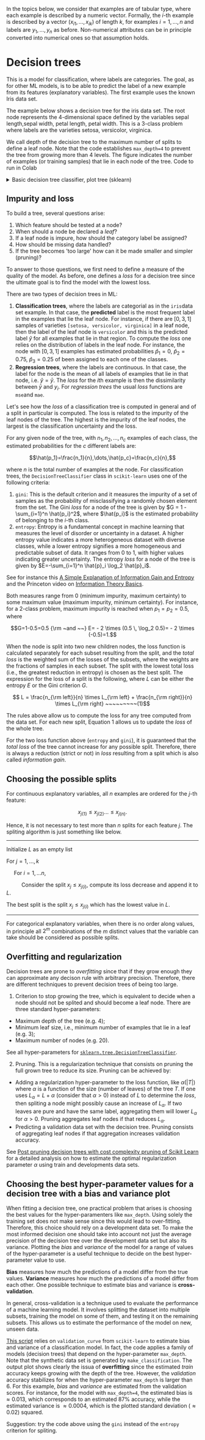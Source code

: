
In the topics below, we consider that examples are of tabular type, where each example is described by a numeric vector. Formally, the $i$-th example is described by a vector  $(x_{i1}, \dots, x_{ik})$ of length $k$, for examples $i = 1, \dots, n$ and labels are $y_1, \dots,  y_n$  as before. Non-numerical attributes can be in principle converted into numerical ones so that assumption holds.

# Decision trees

This is a model for classification, where labels are categories. The goal, as for other ML models, is to be able to predict the label of a new example from its features (explanatory variables). The first example uses  the known Iris data set.

The example below shows a decision tree for the iris data set. The root node represents the 4-dimensional space defined by the variables sepal length,sepal width, petal length, petal width. This is a 3-class problem where labels are the varieties setosa, versicolor, virginica.

We call depth of the decision tree to the maximum number of splits to define a leaf node. Note that the code establishes `max_depth=4` to prevent the tree from growing more than 4 levels. The figure indicates the number of examples (or training samples) that lie in each node of the tree. Code to run in Colab

<details markdown="block">
<summary> Basic decision tree classifier, plot tree (sklearn) </summary>

[Code to run in Colab](https://github.com/isa-ulisboa/greends-pml/blob/main/notebooks/basic_decision_tree.ipynb)

    from sklearn.datasets import load_iris
    from sklearn import tree
    from matplotlib import pyplot as plt
    iris = load_iris()
    
    X = iris.data
    y = iris.target
    print(' labels: ', iris.target_names)
    
    #build decision tree
    clf = tree.DecisionTreeClassifier(criterion='entropy', max_depth=4,min_samples_leaf=4)
    #max_depth represents max level allowed in each tree, min_samples_leaf minumum samples storable in leaf node
    
    #fit the tree to iris dataset
    clf.fit(X,y)
    
    #plot decision tree
    fig, ax = plt.subplots(figsize=(10, 10)) #figsize value changes the size of plot
    tree.plot_tree(clf,ax=ax,feature_names=['sepal length','sepal width','petal length','petal width'])
    plt.show()
</details>

## Impurity and loss

To build a tree, several questions arise:
1. Which feature should be tested at a node?
2. When should a node be declared a *leaf*?
4. If a leaf node is impure, how should the category label be assigned?
5. How should be missing data handled?
6. If the tree becomes 'too large' how can it be made smaller and simpler (pruning)?

To answer to those questions, we first need to define a measure of the quality of the model. As before, one defines a *loss* for a decision tree since the  ultimate goal is to find the model with the lowest loss.

There are two types of decision trees in ML:
1. **Classification trees**, where the labels are categorial as in the `iris`data set example. In that case, the **predicted** label is the most frequent label in the examples that lie the leaf node. For instance, if there are $[0,3,1]$ samples of varieties `[setosa, versicolor, virginica]` in a leaf node, then the label of the leaf node is `versicolor` and this is the predicted label $\hat{y}$ for all examples that lie in that region. To compute the *loss* one relies on the distribution of labels in the leaf node. For instance, the node with $[0,3,1]$ examples has estimated probabilities $\hat{p}_1=0$,  $\hat{p}_2=0.75$, $\hat{p}_3=0.25$ of been assigned to each one of the classes.
2. **Regression trees**, where the labels are continuous. In that case, the label for the node is the mean of all labels of examples that lie in that node, i.e. $\hat{y}=\bar{y}$. The *loss* for the $i$th example is then the dissimilarity between $\bar{y}$ and $y_i$. For *regression trees* the usual *loss* functions  are `mse`and `mae`.

Let's see how the *loss* of a classification tree is computed in general and of a split in particular is computed. The loss is related to the impurity of the leaf nodes of the tree. The highest is the impurity of the leaf nodes, the largest is the classification uncertainty and the loss.

For any given node of the tree, with $n_1,n_2,\dots,n_c$ examples of each class, the estimated probabilities for the $c$ different labels are:

$$\hat{p_1}=\frac{n_1}{n},\dots,\hat{p_c}=\frac{n_c}{n},$$

where $n$ is the total number of examples at the node. For classification trees, the `DecisionTreeClassifier` class in `scikit-learn` uses one of the following criteria:

1. `gini`: This is the default criterion and it measures the impurity of a set of samples as the probability of misclassifying a randomly chosen element from the set. The Gini *loss* for a node of the tree is given by  $G = 1 - \sum_{i=1}^n \hat{p_i}^2$, where $\hat{p_i}$ is the estimated probability of belonging to the *i*-th class.
2. `entropy`: Entropy is a fundamental concept in machine learning that measures the level of disorder or uncertainty in a dataset. A higher entropy value indicates a more heterogeneous dataset with diverse classes, while a lower entropy signifies a more homogeneous and predictable  subset of data. It ranges from 0 to 1, with higher values indicating greater uncertainty. The entropy *loss* for a node of the tree is given by $E=-\sum_{i=1}^n \hat{p}_i \log_2 \hat{p}_i$.

See for instance this [A Simple Explanation of Information Gain and Entropy](https://victorzhou.com/blog/information-gain/) and the Princeton video on [Information Theory Basics](https://www.youtube.com/watch?v=bkLHszLlH34).

Both measures range from 0 (minimum impurity, maximum certainty) to some maximum value (maximum impurity, minimum certainty). For instance, for a 2-class problem, maximum impurity is reached when $p_1=p_2=0.5$, where

$$G=1-0.5=0.5 {\rm ~and ~~} E= - 2 \times (0.5 \, \log_2 0.5)= - 2 \times (-0.5)=1.$$

When the node is split into two new children nodes, the loss function is calculated separately for each subset resulting from the split, and the *total loss* is the weighted sum of the losses of the subsets, where the weights are the fractions of samples in each subset. The split with the lowest total loss (i.e., the greatest reduction in entropy) is chosen as the best split. The expression for the loss of a split is the following, where $L$ can be either the entropy $E$ or the Gini criterion $G$.

$$
 L = \frac{n_{\rm left}}{n} \times L_{\rm left} + \frac{n_{\rm right}}{n} \times L_{\rm right} ~~~~~~~~~(1)$$

The rules above allow us to compute the loss for any tree computed from the data set. For each new split, Equation 1 allows us to update the *loss* of the whole tree.

For the two loss function above (`entropy` and `gini`), it is guaranteed that the *total loss* of the tree cannot increase for any possible split. Therefore, there is always a reduction (strict or not) in *loss*  resulting from a split which is also called *information gain*.

## Choosing the possible splits

For continuous explanatory variables, all $n$ examples are ordered for the  *j*-th feature:

$$x_{j(1)} \le x_{j(2)} \dots \le  x_{j(n)}.$$

Hence, it is not necessary to test more than $n$ splits for each feature $j$. The spliting algorithm is just something like below.

---
Initialize $L$ as an empty list

For $j=1,\dots,k$

$~~~~$ For $i=1, \dots n$,

$~~~~$ $~~~~$ Consider the split $x_j \le x_{j(i)}$, compute its loss decrease and append it to $L$.

The best split is the split $x_j \le x_{j(i)}$ which has the lowest value in $L$.

----



For categorical explanatory variables, when there is no order along values, in principle all $2^m$ combinations of the $m$ distinct values that the variable can take should be considered as possible splits.

## Overfitting and regularization

Decision trees are prone to *overfitting* since that if they grow enough they can approximate any decison rule with arbitrary precision. Therefore, there are different techniques to prevent decision trees of being  too large.

1. Criterion to stop growing the tree, which is equivalent to decide when a node should not be splited and should become a leaf node. There are three standard hyper-parameters:
  - Maximum depth of the tree (e.g. 4);
  - Minimum leaf size, i.e., minimum number of examples that lie in a leaf (e.g. 3);
  - Maximum number of nodes (e.g. 20).

See all hyper-parameters for [`sklearn.tree.DecisionTreeClassifier`](https://scikit-learn.org/stable/modules/generated/sklearn.tree.DecisionTreeClassifier.html).

2. Pruning. This is a regularization technique that consists on pruning the full grown tree to reduce its size. Pruning can be achieved by:
  - Adding a regularization hyper-parameter to the loss function, like $\alpha(|T|)$ where $\alpha$ is a function of the size (number of leaves) of the tree $T$. If one uses $L_\alpha=L+\alpha$ (consider that $\alpha >0$) instead of $L$ to determine the *loss*, then spliting a node might possibly cause an increase of $L_\alpha$.  If two leaves are pure and have the same label, aggregating them will lower $L_\alpha$ for $\alpha>0$. Pruning aggregates leaf nodes if that reduces $L_\alpha$.
  - Predicting a validation data set with the decision tree. Pruning consists of aggregating leaf nodes if that aggregation increases validation accuracy.

See [Post pruning decision trees with cost complexity pruning of Scikit Learn](https://scikit-learn.org/stable/auto_examples/tree/plot_cost_complexity_pruning.html) for a detailed analysis on how to estimate the optimal regularization parameter $\alpha$ using train and developments data sets. 

## Choosing the best hyper-parameter values for a decision tree with a bias and variance plot

When fitting a decision tree, one practical problem that arises is choosing the best values for the hyper-paramenters like `max_depth`. Using solely the training set does not make sense since this would lead to over-fitting. Therefore, this choice should rely on a development data set. To make the most informed decision one should take into account not just the average precision of the decision tree over the development data set but also its variance. Plotting the *bias* and *variance* of the model for a range of values of the hyper-parameter is a useful technique to decide on the best hyper-parameter value to use. 

**Bias** measures how much the predictions of a model differ from the true values. **Variance** measures how much the predictions of a model differ from each other. One possible technique to estimate  bias and variance is **cross-validation**.

In general, cross-validation is a technique used to evaluate the performance of a machine learning model. It involves splitting the dataset into multiple subsets, training the model on some of them, and testing it on the remaining subsets. This allows us to estimate the performance of the model on new, unseen data.

[This script](https://github.com/isa-ulisboa/greends-pml/blob/main/notebooks/decision_tree_validation_curve.ipynb) relies on `validation_curve` from `scikit-learn` to estimate bias and variance of a classification model. In fact, the code applies a family of models (decision trees) that depend on the hyper-parameter `max_depth`.  Note that the synthetic data set is generated by `make_classification`. The output plot shows clearly the issua of **overfitting** since the estimated *train* accuracy keeps growing with the depth of the tree. However, the *validation* accuracy stabilizes for when the hyper-parameter `max_depth` is larger than 6. For this example, *bias* and *variance* are estimated from the validation scores. For instance, for the model with `max_depth=4`, the estimated bias is $\approx 0.013$, which corresponds to an estimated 87% accuracy, while the estimated variance is $\approx 0.0004$, which is the plotted standard deviation ($\approx 0.02$) squared.

Suggestion: try the code above using the `gini` instead of the `entropy` criterion for spliting.






